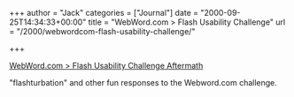 +++
author = "Jack"
categories = ["Journal"]
date = "2000-09-25T14:34:33+00:00"
title = "WebWord.com > Flash Usability Challenge"
url = "/2000/webwordcom-flash-usability-challenge/"

+++

[WebWord.com > Flash Usability Challenge Aftermath][1]

"flashturbation" and other fun responses to the Webword.com challenge.

 [1]: http://www.webword.com/flashusability3.html